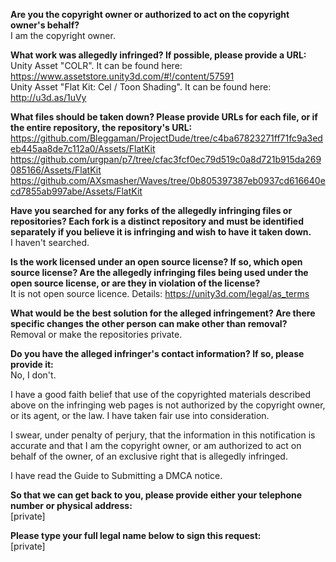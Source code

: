 **Are you the copyright owner or authorized to act on the copyright owner's behalf?**  
I am the copyright owner.

**What work was allegedly infringed? If possible, please provide a URL:**  
Unity Asset "COLR". It can be found here: https://www.assetstore.unity3d.com/#!/content/57591  
Unity Asset "Flat Kit: Cel / Toon Shading". It can be found here: http://u3d.as/1uVy  

**What files should be taken down? Please provide URLs for each file, or if the entire repository, the repository's URL:**  
https://github.com/Bleggaman/ProjectDude/tree/c4ba67823271ff71fc9a3edeb445aa8de7c112a0/Assets/FlatKit  
https://github.com/urgpan/p7/tree/cfac3fcf0ec79d519c0a8d721b915da269085166/Assets/FlatKit  
https://github.com/AXsmasher/Waves/tree/0b805397387eb0937cd616640ecd7855ab997abe/Assets/FlatKit  

**Have you searched for any forks of the allegedly infringing files or repositories? Each fork is a distinct repository and must be identified separately if you believe it is infringing and wish to have it taken down.**  
I haven't searched.

**Is the work licensed under an open source license? If so, which open source license? Are the allegedly infringing files being used under the open source license, or are they in violation of the license?**  
It is not open source licence. Details: https://unity3d.com/legal/as_terms

**What would be the best solution for the alleged infringement? Are there specific changes the other person can make other than removal?**  
Removal or make the repositories private.

**Do you have the alleged infringer's contact information? If so, please provide it:**  
No, I don't.

I have a good faith belief that use of the copyrighted materials described above on the infringing web pages is not authorized by the copyright owner, or its agent, or the law. I have taken fair use into consideration.

I swear, under penalty of perjury, that the information in this notification is accurate and that I am the copyright owner, or am authorized to act on behalf of the owner, of an exclusive right that is allegedly infringed.

I have read the Guide to Submitting a DMCA notice.

**So that we can get back to you, please provide either your telephone number or physical address:**  
[private]  

**Please type your full legal name below to sign this request:**  
[private]
